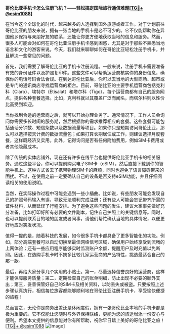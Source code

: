 **哥伦比亚手机卡怎么注册飞机？——轻松搞定国际旅行通信难题[[TG💪+ @esim1088](https://t.me/s/esim1088)]**

在当今这个全球化的时代，越来越多的人选择到国外旅游或者工作。对于计划前往哥伦比亚的朋友来说，拥有一张当地的手机卡是必不可少的。它不仅能帮助你在异国他乡保持与亲朋好友的联系，还能让你更方便地获取当地的信息和服务。然而，很多人可能会对如何在哥伦比亚注册手机卡感到困惑，尤其是对于那些不熟悉当地语言和文化的游客来说。今天，我们就来聊聊如何在哥伦比亚轻松注册手机卡，并且解决一些常见的问题。

首先，我们需要了解哥伦比亚的手机卡注册流程。一般来说，注册手机卡需要准备有效的身份证件以及护照复印件。这些文件可以帮助运营商核实你的身份信息，确保你的电话号码合法合规。在到达哥伦比亚后，你可以去当地的大型商场、超市或是专门的通讯商店寻找运营商的柜台。目前，哥伦比亚的主要手机运营商包括克利科（Claro）、埃特尔（Etisalat）和塔尔科（Tigo）。每个运营商都有自己的服务网点，提供各种套餐选择。比如，克利科就以其覆盖广泛而闻名，而塔尔科则以性价比高受到欢迎。

当你找到合适的运营商之后，就可以开始办理业务了。通常情况下，工作人员会询问你需要多长时间的服务期，然后根据你的需求推荐相应的套餐。这些套餐可能包括通话分钟数、短信条数以及数据流量等项目。如果你只是短期访问哥伦比亚，那么可以选择按天计费的数据流量包；如果打算长期居住或工作，则建议选择月度套餐，这样既经济又实用。此外，记得询问是否有任何附加费用，例如SIM卡费用或者其他隐藏成本。

除了传统的实体店铺外，现在还有许多在线平台也提供哥伦比亚手机卡的相关服务。通过这些平台，你可以提前购买电子SIM卡（eSIM），然后直接下载到你的智能手机上。这种方式省去了携带物理SIM卡的麻烦，同时也避免了语言障碍带来的困扰。不过，在使用之前一定要确认自己的设备是否支持eSIM功能，并且仔细阅读相关的使用说明。

当然，在实际操作过程中可能会遇到一些小插曲。比如说，有些朋友可能会发现自己的护照号码输入有误，导致无法顺利完成注册；还有些人可能会忘记带齐所需的证件材料，从而延误了行程安排。为了避免这些问题的发生，建议大家事先做好充分准备，比如打印好所有必要的文件副本，记住自己护照上的关键信息等。同时，也可以提前联系目的地的朋友或者同事，请他们帮忙确认当地的具体情况，以便更好地应对突发状况。

值得一提的是，随着科技的发展，如今很多手机卡都具备了更多智能化的功能。例如，部分高端套餐可以自动切换至最佳网络信号区域，确保用户始终享受到流畅的上网体验；还有一些应用程序能够实时监测账户余额，提醒用户及时充值以免断网。因此，在选购手机卡时不妨多比较几家运营商的产品特性，挑选最适合自己的那一款。

最后，再给大家分享几个实用的小贴士。第一，尽量选择信誉良好的运营商，这样才能保障服务质量；第二，定期检查自己的账单明细，防止出现不必要的额外支出；第三，妥善保管好自己的SIM卡及相关资料，以防丢失或被盗。只要按照上述步骤认真执行，相信每位旅客都能够顺利地在哥伦比亚注册手机卡，享受愉快便捷的旅程！

总而言之，无论你是商务出差还是休闲度假，拥有一张哥伦比亚本地的手机卡都是极为重要的。它不仅能让您随时与外界保持联络，更能为您的旅途增添一份安心与便利。希望本文提供的信息能对你有所帮助，祝你早日踏上美好的哥伦比亚之旅！[[TG💪+ @esim1088](https://t.me/s/esim1088) ![Image](https://i.postimg.cc/4NQfJmqS/Snipaste-2025-05-13-00-14-12.png)]